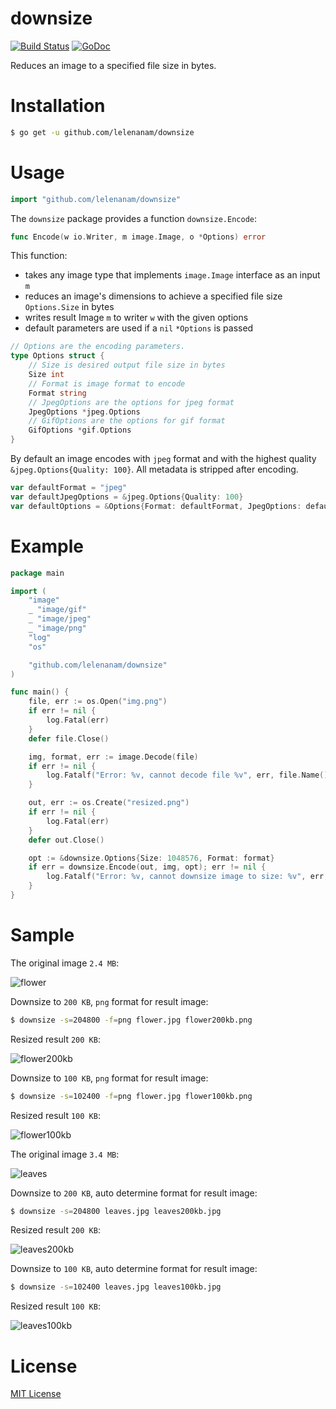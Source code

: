 # downsize

[![Build Status](https://travis-ci.org/lelenanam/downsize.svg?branch=master)](https://travis-ci.org/lelenanam/downsize)
[![GoDoc](https://godoc.org/github.com/lelenanam/downsize?status.svg)](https://godoc.org/github.com/lelenanam/downsize)

Reduces an image to a specified file size in bytes.

# Installation

```bash
$ go get -u github.com/lelenanam/downsize
```

# Usage

```go
import "github.com/lelenanam/downsize"
```

The `downsize` package provides a function `downsize.Encode`:

```go
func Encode(w io.Writer, m image.Image, o *Options) error 
```

This function:

* takes any image type that implements `image.Image` interface as an input `m`
* reduces an image's dimensions to achieve a specified file size `Options.Size` in bytes
* writes result Image `m` to writer `w` with the given options
* default parameters are used if a `nil` `*Options` is passed

```go
// Options are the encoding parameters.
type Options struct {
	// Size is desired output file size in bytes
	Size int
	// Format is image format to encode
	Format string
	// JpegOptions are the options for jpeg format
	JpegOptions *jpeg.Options
	// GifOptions are the options for gif format
	GifOptions *gif.Options
}
```

By default an image encodes with `jpeg` format and with the highest quality `&jpeg.Options{Quality: 100}`.
All metadata is stripped after encoding.

```go
var defaultFormat = "jpeg"
var defaultJpegOptions = &jpeg.Options{Quality: 100}
var defaultOptions = &Options{Format: defaultFormat, JpegOptions: defaultJpegOptions}
```

# Example

```go
package main

import (
	"image"
	_ "image/gif"
	_ "image/jpeg"
	_ "image/png"
	"log"
	"os"

	"github.com/lelenanam/downsize"
)

func main() {
	file, err := os.Open("img.png")
	if err != nil {
		log.Fatal(err)
	}
	defer file.Close()

	img, format, err := image.Decode(file)
	if err != nil {
		log.Fatalf("Error: %v, cannot decode file %v", err, file.Name())
	}

	out, err := os.Create("resized.png")
	if err != nil {
		log.Fatal(err)
	}
	defer out.Close()

	opt := &downsize.Options{Size: 1048576, Format: format}
	if err = downsize.Encode(out, img, opt); err != nil {
		log.Fatalf("Error: %v, cannot downsize image to size: %v", err, opt.Size)
	}
}
```

# Sample

The original image `2.4 MB`:

![flower](https://cloud.githubusercontent.com/assets/4003503/24270582/f352a102-0fd2-11e7-852e-7ea77c4eae82.jpg)

Downsize to `200 KB`, `png` format for result image:

```sh
$ downsize -s=204800 -f=png flower.jpg flower200kb.png
```

Resized result `200 KB`:

![flower200kb](https://cloud.githubusercontent.com/assets/4003503/24270862/1126aace-0fd4-11e7-8c06-769162a93abe.png)

Downsize to `100 KB`, `png` format for result image:

```sh
$ downsize -s=102400 -f=png flower.jpg flower100kb.png
```

Resized result `100 KB`:

![flower100kb](https://cloud.githubusercontent.com/assets/4003503/24270871/1b7d8e7a-0fd4-11e7-8b27-8b055a60201b.png)


The original image `3.4 MB`:

![leaves](https://cloud.githubusercontent.com/assets/4003503/24270590/ffc8b070-0fd2-11e7-949f-3f76364ac252.jpg)

Downsize to `200 KB`, auto determine format for result image:

```sh
$ downsize -s=204800 leaves.jpg leaves200kb.jpg
```

Resized result `200 KB`:

![leaves200kb](https://cloud.githubusercontent.com/assets/4003503/24270881/245cb76e-0fd4-11e7-86a4-b3547010e4f6.jpg)

Downsize to `100 KB`, auto determine format for result image:

```sh
$ downsize -s=102400 leaves.jpg leaves100kb.jpg
```

Resized result `100 KB`:

![leaves100kb](https://cloud.githubusercontent.com/assets/4003503/24271855/02c5bcfa-0fd8-11e7-8bbc-b1cf86751350.jpg)

# License

[MIT License](LICENSE.md)
